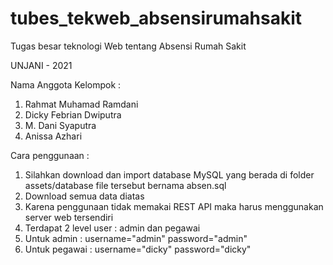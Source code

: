 # tubes_tekweb_absensirumahsakit
 Tugas besar teknologi Web tentang Absensi Rumah Sakit
	
 UNJANI - 2021

 Nama Anggota Kelompok :
 1. Rahmat Muhamad Ramdani
 2. Dicky Febrian Dwiputra
 3. M. Dani Syaputra
 4. Anissa Azhari


 Cara penggunaan :
 1. Silahkan download dan import database MySQL yang berada di folder assets/database file tersebut bernama absen.sql
 2. Download semua data diatas
 3. Karena penggunaan tidak memakai REST API maka harus menggunakan server web tersendiri
 4. Terdapat 2 level user : admin dan pegawai
 5. Untuk admin : username="admin" password="admin"
 6. Untuk pegawai : username="dicky" password="dicky" 
